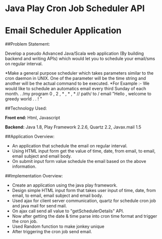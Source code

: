 Java Play Cron Job Scheduler API
=====================================
# Email Scheduler Application

##Problem Statement:

  Develop a pseudo Advanced Java/Scala web application (By building backend and writing APIs) which would
   	let you to schedule your email/sms on regular interval.
	    
  *Make a general purpose scheduler which takes parameters similar to the cron daemon in UNIX. One of the parameter
   	will be the time string and another will be the actual command to be executed.
  *For Example :- We would like to schedule an automatics email every third	Sunday of each month.
	. /my program 0 , 2 , * , * , * // path/ to / email "Hello , welcome to greedy world . . ! "
 
##Technology Used:

 **Front end:** Html, Javascript

 **Backend:** Java 1.8, Play Framework 2.2.6, Quartz 2.2, Javax.mail 1.5


##Application Overview:

  * An application that schedule the email on regular interval.
  * Using HTML input form get the value of time, date, from email, to email, email subject and email body.
  * On submit input form value schedule the email based on the above information. 

##Implementation Overview:

  * Create an application using the java play framework.
  * Design simple HTML input form that takes user input of time, date, from email, to email, email subject and email body.
  * Used ajax for client server communication, quartz for schedule cron job and java mail for send mail.
  * On ajax call send all value to  "getSchedulerDetails" API.
  * Now after getting the date & time parse into cron time format and trigger the cron job.
  * Used Random function to make jonkey unique
  * After triggering the cron job send email.
 